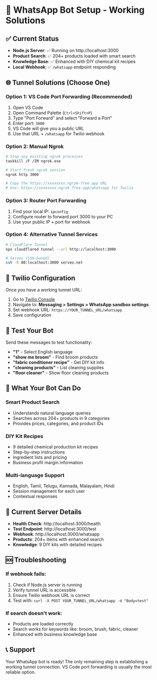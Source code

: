 # 🚀 WhatsApp Bot Setup - Working Solutions

## ✅ Current Status
- **Node.js Server**: ✅ Running on http://localhost:3000
- **Product Search**: ✅ 204+ products loaded with smart search
- **Knowledge Base**: ✅ Enhanced with DIY chemical kit recipes
- **Local Webhook**: ✅ `/whatsapp` endpoint responding

## 🌐 Tunnel Solutions (Choose One)

### Option 1: VS Code Port Forwarding (Recommended)
1. Open VS Code
2. Open Command Palette (`Ctrl+Shift+P`)
3. Type "Port Forward" and select "Forward a Port"
4. Enter port: `3000`
5. VS Code will give you a public URL
6. Use that URL + `/whatsapp` for Twilio webhook

### Option 2: Manual Ngrok
```bash
# Stop any existing ngrok processes
taskkill /F /IM ngrok.exe

# Start fresh ngrok session
ngrok http 3000

# Copy the https://xxxxxxxx.ngrok-free.app URL
# Use: https://xxxxxxxx.ngrok-free.app/whatsapp for Twilio
```

### Option 3: Router Port Forwarding
1. Find your local IP: `ipconfig`
2. Configure router to forward port 3000 to your PC
3. Use your public IP + port for webhook

### Option 4: Alternative Tunnel Services
```bash
# CloudFlare Tunnel
npx cloudflared tunnel --url http://localhost:3000

# Serveo (SSH-based)
ssh -R 80:localhost:3000 serveo.net
```

## 📱 Twilio Configuration
Once you have a working tunnel URL:

1. Go to [Twilio Console](https://console.twilio.com/)
2. Navigate to: **Messaging > Settings > WhatsApp sandbox settings**
3. Set webhook URL: `https://YOUR_TUNNEL_URL/whatsapp`
4. Save configuration

## 🧪 Test Your Bot
Send these messages to test functionality:

- **"1"** - Select English language
- **"show me broom"** - Find broom products  
- **"fabric conditioner recipe"** - Get DIY kit info
- **"cleaning products"** - List cleaning supplies
- **"floor cleaner"** - Show floor cleaning products

## 🎯 What Your Bot Can Do

### Smart Product Search
- Understands natural language queries
- Searches across 204+ products in 9 categories
- Provides prices, categories, and product IDs

### DIY Kit Recipes  
- 9 detailed chemical production kit recipes
- Step-by-step instructions
- Ingredient lists and pricing
- Business profit margin information

### Multi-language Support
- English, Tamil, Telugu, Kannada, Malayalam, Hindi
- Session management for each user
- Contextual responses

## 🔧 Current Server Details
- **Health Check**: http://localhost:3000/health
- **Test Endpoint**: http://localhost:3000/test  
- **Webhook**: http://localhost:3000/whatsapp
- **Products**: 204+ items with enhanced search
- **Knowledge**: 9 DIY kits with detailed recipes

## 🆘 Troubleshooting

### If webhook fails:
1. Check if Node.js server is running
2. Verify tunnel URL is accessible
3. Ensure Twilio webhook URL is correct
4. Test with: `curl -X POST YOUR_TUNNEL_URL/whatsapp -d "Body=test"`

### If search doesn't work:
- Products are loaded correctly
- Search works for keywords like: broom, brush, fabric, cleaner
- Enhanced with business knowledge base

## 📞 Support
Your WhatsApp bot is ready! The only remaining step is establishing a working tunnel connection. VS Code port forwarding is usually the most reliable option.